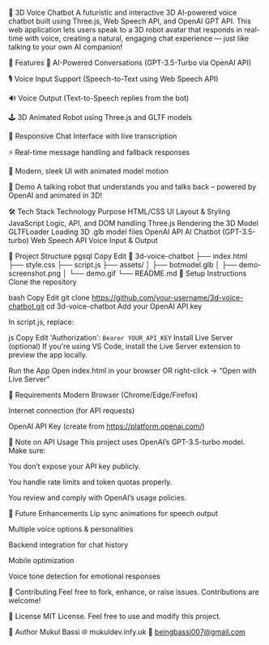 🤖 3D Voice Chatbot
A futuristic and interactive 3D AI-powered voice chatbot built using Three.js, Web Speech API, and OpenAI GPT API. This web application lets users speak to a 3D robot avatar that responds in real-time with voice, creating a natural, engaging chat experience — just like talking to your own AI companion!


🚀 Features
🧠 AI-Powered Conversations (GPT-3.5-Turbo via OpenAI API)

🎙️ Voice Input Support (Speech-to-Text using Web Speech API)

🔊 Voice Output (Text-to-Speech replies from the bot)

🕹️ 3D Animated Robot using Three.js and GLTF models

💬 Responsive Chat Interface with live transcription

⚡ Real-time message handling and fallback responses

🎨 Modern, sleek UI with animated model motion

📸 Demo
A talking robot that understands you and talks back – powered by OpenAI and animated in 3D!


🛠️ Tech Stack
Technology	Purpose
HTML/CSS	UI Layout & Styling
JavaScript	Logic, API, and DOM handling
Three.js	Rendering the 3D Model
GLTFLoader	Loading 3D .glb model files
OpenAI API	AI Chatbot (GPT-3.5-turbo)
Web Speech API	Voice Input & Output

📂 Project Structure
pgsql
Copy
Edit
📁 3d-voice-chatbot
├── index.html
├── style.css
├── script.js
├── assets/
│   ├── botmodel.glb
│   ├── demo-screenshot.png
│   └── demo.gif
└── README.md
🔧 Setup Instructions
Clone the repository

bash
Copy
Edit
git clone https://github.com/your-username/3d-voice-chatbot.git
cd 3d-voice-chatbot
Add your OpenAI API key

In script.js, replace:

js
Copy
Edit
'Authorization': `Bearer YOUR_API_KEY`
Install Live Server (optional)
If you're using VS Code, install the Live Server extension to preview the app locally.

Run the App
Open index.html in your browser OR right-click → “Open with Live Server”

🧠 Requirements
Modern Browser (Chrome/Edge/Firefox)

Internet connection (for API requests)

OpenAI API Key (create from https://platform.openai.com/)

🔐 Note on API Usage
This project uses OpenAI’s GPT-3.5-turbo model. Make sure:

You don’t expose your API key publicly.

You handle rate limits and token quotas properly.

You review and comply with OpenAI’s usage policies.

🌟 Future Enhancements
Lip sync animations for speech output

Multiple voice options & personalities

Backend integration for chat history

Mobile optimization

Voice tone detection for emotional responses

🤝 Contributing
Feel free to fork, enhance, or raise issues. Contributions are welcome!

📄 License
MIT License. Feel free to use and modify this project.

🙌 Author
Mukul Bassi
🌐 mukuldev.infy.uk
📧 beingbassi007@gmail.com

